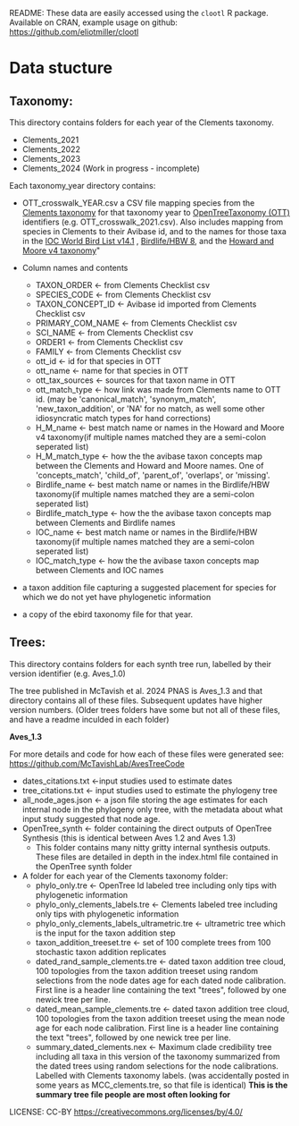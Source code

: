 README:
These data are easily accessed using the `clootl` R package. Available on CRAN, example usage on github: https://github.com/eliotmiller/clootl


# Data stucture
## Taxonomy:
This directory contains folders for each year of the Clements taxonomy.  
- Clements_2021  
- Clements_2022  
- Clements_2023
- Clements_2024 (Work in progress - incomplete)

Each taxonomy_year directory contains:  
- OTT_crosswalk_YEAR.csv
a CSV file mapping species from the [Clements taxonomy](https://www.birds.cornell.edu/clementschecklist/introduction/updateindex/october-2023/download/?__hstc=60209138.b9804d29db01561a7e696935f1b2fe77.1722097297040.1727728190990.1728510098461.4&__hssc=60209138.1.1728510098461&__hsfp=3468990387&_ga=2.238563136.176428784.1728510098-449536986.1722097296) for that taxonomy year to [OpenTreeTaxonomy (OTT)](https://tree.opentreeoflife.org/taxonomy/browse?name=Aves) identifiers (e.g. OTT_crosswalk_2021.csv).
Also includes mapping from species in Clements to their Avibase id, and to the names for those taxa in the [IOC World Bird List v14.1](https://www.worldbirdnames.org/new/) , [Birdlife/HBW 8](https://datazone.birdlife.org/species/taxonomy), and the [Howard and Moore v4 taxonomy](https://www.aviansystematics.org/the-howard-and-moore-complete-checklist)"

- Column names and contents
    * TAXON_ORDER <- from Clements Checklist csv
    * SPECIES_CODE <- from Clements Checklist csv
    * TAXON_CONCEPT_ID <- Avibase id imported from Clements Checklist csv
    * PRIMARY_COM_NAME <- from Clements Checklist csv
    * SCI_NAME <- from Clements Checklist csv
    * ORDER1 <- from Clements Checklist csv
    * FAMILY <- from Clements Checklist csv
    * ott_id <- id for that species in OTT
    * ott_name <- name for that species in OTT
    * ott_tax_sources <- sources for that taxon name in OTT
    * ott_match_type <- how link was made from Clements name to OTT id. (may be 'canonical_match', 'synonym_match', 'new_taxon_addition', or 'NA' for no match, as well some other idiosyncratic match types for hand corrections)
    * H_M_name <- best match name or names in the Howard and Moore v4 taxonomy(if multiple names matched they are a semi-colon seperated list)
    * H_M_match_type <- how the the avibase taxon concepts map between the Clements and Howard and Moore names. One of 'concepts_match', 'child_of', 'parent_of', 'overlaps', or 'missing'. 
    * Birdlife_name <- best match name or names in the Birdlife/HBW taxonomy(if multiple names matched they are a semi-colon seperated list)
    * Birdlife_match_type <- how the the avibase taxon concepts map between Clements and Birdlife names
    * IOC_name <- best match name or names in the Birdlife/HBW taxonomy(if multiple names matched they are a semi-colon seperated list)
    * IOC_match_type <- how the the avibase taxon concepts map between Clements and IOC names



- a taxon addition file capturing a suggested placement for species for which we do not yet have phylogenetic information  

- a copy of the ebird taxonomy file for that year. 
                    
## Trees:
This directory contains folders for each synth tree run, labelled by their version identifier (e.g. Aves_1.0) 


The tree published in McTavish et al. 2024 PNAS is Aves_1.3 and that directory contains all of these files. 
Subsequent updates have higher version numbers.
(Older trees folders have some but not all of these files, and have a readme inculded in each folder)

**Aves_1.3**

For more details and code for how each of these files were generated see: https://github.com/McTavishLab/AvesTreeCode 
* dates_citations.txt <-input studies used to estimate dates  
* tree_citations.txt <- input studies used to estimate the phylogeny tree  
* all_node_ages.json <- a json file storing the age estimates for each internal node in the phylogeny only tree, with the metadata about what input study suggested that node age.
* OpenTree_synth <- folder containing the direct outputs of OpenTree Synthesis  (this is identical between Aves 1.2 and Aves 1.3) 
    - This folder contains many nitty gritty internal synthesis outputs. These files are detailed in depth in the index.html file contained in the OpenTree synth folder
* A folder for each year of the Clements taxonomy folder:
    - phylo_only.tre <- OpenTree Id labeled tree including only tips with phylogenetic information
    - phylo_only_clements_labels.tre  <- Clements labeled tree including only tips with phylogenetic information
    - phylo_only_clements_labels_ultrametric.tre <- ultrametric tree which is the input for the taxon addition step
    - taxon_addition_treeset.tre <- set of 100 complete trees from 100 stochastic taxon addition replicates
    - dated_rand_sample_clements.tre <- dated taxon addition tree cloud, 100 topologies from the taxon addition treeset using random selections from the node dates age for each dated node calibration. First line is a header line containing the text "trees", followed by one newick tree per line.
    - dated_mean_sample_clements.tre <- dated taxon addition tree cloud, 100 topologies from the taxon addition treeset using the mean node age for each node calibration. 
    First line is a header line containing the text "trees", followed by one newick tree per line.
    - summary_dated_clements.nex <- Maximum clade credibility tree including all taxa in this version of the taxonomy summarized from the dated trees using random selections for the node calibrations. Labelled with Clements taxonomy labels. (was accidentally posted in some years as MCC_clements.tre, so that file is identical) **This is the summary tree file people are most often looking for**


LICENSE: CC-BY https://creativecommons.org/licenses/by/4.0/




